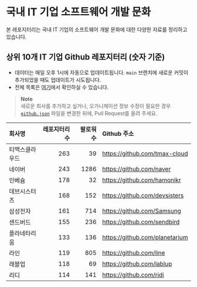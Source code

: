 # 국내 IT 기업 소프트웨어 개발 문화
본 레포지터리는 국내 IT 기업의 소프트웨어 개발 문화에 대한 다양한 자료를 정리하고 있습니다.

## 상위 10개 IT 기업 Github 레포지터리 (숫자 기준)

- 데이터는 매일 오후 1시에 자동으로 업데이트됩니다. `main` 브랜치에 새로운 커밋이 추가되었을 때도 업데이트가 시도됩니다.
- 전체 목록은 [여기](./github.md)에서 확인하실 수 있습니다.

> **Note**<br />
> 새로운 회사를 추가하고 싶거나, 오가니제이션 정보 수정이 필요한 경우 [`github.json`](./github.json) 파일을 변경한 뒤에, Pull Request를 올려 주세요.

<!-- MARKDOWN_TABLE(GITHUB): START -->

| **회사명** | **레포지터리 수** | **팔로워 수** | **Github 주소** |
|:---|---:|---:|:---|
| 티맥스클라우드 | 263 | 39 | https://github.com/tmax-cloud |
| 네이버 | 243 | 1286 | https://github.com/naver |
| 인베슘 | 178 | 32 | https://github.com/hamonikr |
| 데브시스터즈 | 168 | 152 | https://github.com/devsisters |
| 삼성전자 | 161 | 714 | https://github.com/Samsung |
| 센드버드 | 155 | 236 | https://github.com/sendbird |
| 플라네타리움 | 133 | 136 | https://github.com/planetarium |
| 라인 | 119 | 805 | https://github.com/line |
| 래블업 | 118 | 69 | https://github.com/lablup |
| 리디 | 114 | 141 | https://github.com/ridi |

<!-- MARKDOWN_TABLE(GITHUB): END -->
